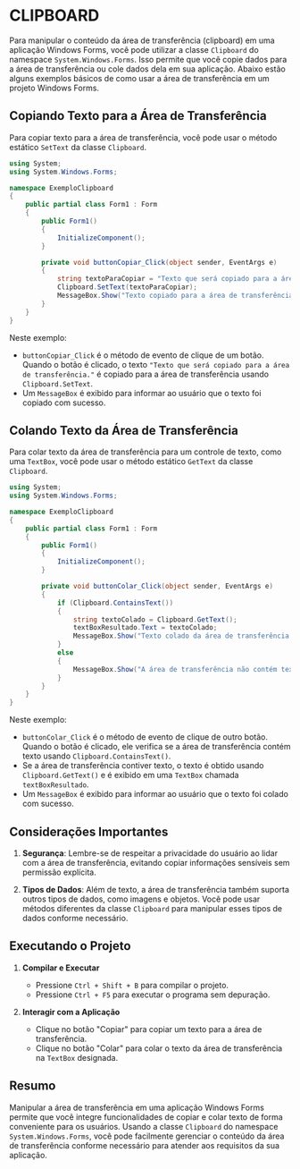# CLIPBOARD
Para manipular o conteúdo da área de transferência (clipboard) em uma aplicação Windows Forms, você pode utilizar a classe `Clipboard` do namespace `System.Windows.Forms`. Isso permite que você copie dados para a área de transferência ou cole dados dela em sua aplicação. Abaixo estão alguns exemplos básicos de como usar a área de transferência em um projeto Windows Forms.

## Copiando Texto para a Área de Transferência
Para copiar texto para a área de transferência, você pode usar o método estático `SetText` da classe `Clipboard`.

```csharp
using System;
using System.Windows.Forms;

namespace ExemploClipboard
{
    public partial class Form1 : Form
    {
        public Form1()
        {
            InitializeComponent();
        }

        private void buttonCopiar_Click(object sender, EventArgs e)
        {
            string textoParaCopiar = "Texto que será copiado para a área de transferência.";
            Clipboard.SetText(textoParaCopiar);
            MessageBox.Show("Texto copiado para a área de transferência!");
        }
    }
}
```

Neste exemplo:
- `buttonCopiar_Click` é o método de evento de clique de um botão. Quando o botão é clicado, o texto `"Texto que será copiado para a área de transferência."` é copiado para a área de transferência usando `Clipboard.SetText`.
- Um `MessageBox` é exibido para informar ao usuário que o texto foi copiado com sucesso.

## Colando Texto da Área de Transferência
Para colar texto da área de transferência para um controle de texto, como uma `TextBox`, você pode usar o método estático `GetText` da classe `Clipboard`.

```csharp
using System;
using System.Windows.Forms;

namespace ExemploClipboard
{
    public partial class Form1 : Form
    {
        public Form1()
        {
            InitializeComponent();
        }

        private void buttonColar_Click(object sender, EventArgs e)
        {
            if (Clipboard.ContainsText())
            {
                string textoColado = Clipboard.GetText();
                textBoxResultado.Text = textoColado;
                MessageBox.Show("Texto colado da área de transferência!");
            }
            else
            {
                MessageBox.Show("A área de transferência não contém texto!");
            }
        }
    }
}
```

Neste exemplo:
- `buttonColar_Click` é o método de evento de clique de outro botão. Quando o botão é clicado, ele verifica se a área de transferência contém texto usando `Clipboard.ContainsText()`.
- Se a área de transferência contiver texto, o texto é obtido usando `Clipboard.GetText()` e é exibido em uma `TextBox` chamada `textBoxResultado`.
- Um `MessageBox` é exibido para informar ao usuário que o texto foi colado com sucesso.

## Considerações Importantes
1. **Segurança**: Lembre-se de respeitar a privacidade do usuário ao lidar com a área de transferência, evitando copiar informações sensíveis sem permissão explícita.
   
2. **Tipos de Dados**: Além de texto, a área de transferência também suporta outros tipos de dados, como imagens e objetos. Você pode usar métodos diferentes da classe `Clipboard` para manipular esses tipos de dados conforme necessário.

## Executando o Projeto
1. **Compilar e Executar**
   - Pressione `Ctrl + Shift + B` para compilar o projeto.
   - Pressione `Ctrl + F5` para executar o programa sem depuração.

2. **Interagir com a Aplicação**
   - Clique no botão "Copiar" para copiar um texto para a área de transferência.
   - Clique no botão "Colar" para colar o texto da área de transferência na `TextBox` designada.

## Resumo
Manipular a área de transferência em uma aplicação Windows Forms permite que você integre funcionalidades de copiar e colar texto de forma conveniente para os usuários. Usando a classe `Clipboard` do namespace `System.Windows.Forms`, você pode facilmente gerenciar o conteúdo da área de transferência conforme necessário para atender aos requisitos da sua aplicação.